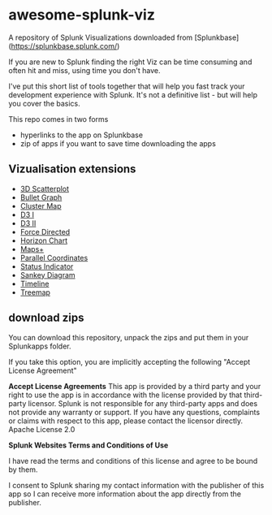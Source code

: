 # awesome-splunk-viz
A repository of Splunk Visualizations downloaded from [Splunkbase] (https://splunkbase.splunk.com/)

If you are new to Splunk finding the right Viz can be time consuming and often hit and miss, using time you don't have.

I've put this short list of tools together that will help you fast track your development experience with Splunk. It's not a definitive list - but will help you cover the basics. 

This repo comes in two forms 

- hyperlinks to the app on Splunkbase
- zip of apps if you want to save time downloading the apps


## Vizualisation extensions

- [3D Scatterplot](https://splunkbase.splunk.com/app/3138/) 
- [Bullet Graph](https://splunkbase.splunk.com/app/3144/) 
- [Cluster Map](https://splunkbase.splunk.com/app/3122/)
- [D3 I](https://splunkbase.splunk.com/app/2785/) 
- [D3 II](https://splunkbase.splunk.com/app/2856/)
- [Force Directed](https://splunkbase.splunk.com/app/3767/) 
- [Horizon Chart](https://splunkbase.splunk.com/app/3117/) 
- [Maps+](https://splunkbase.splunk.com/app/3124/) 
- [Parallel Coordinates](https://splunkbase.splunk.com/app/3137/) 
- [Status Indicator](https://splunkbase.splunk.com/app/3119/) 
- [Sankey Diagram](https://splunkbase.splunk.com/app/3112/) 
- [Timeline](https://splunkbase.splunk.com/app/3120/) 
- [Treemap](https://splunkbase.splunk.com/app/3118/) 


## download zips
You can download this repository, unpack the zips and put them in your Splunkapps folder.

If you take this option, you are implicitly accepting the following "Accept License Agreement" 

**Accept License Agreements**
This app is provided by a third party and your right to use the app is in accordance with the license provided by that third-party licensor. Splunk is not responsible for any third-party apps and does not provide any warranty or support. If you have any questions, complaints or claims with respect to this app, please contact the licensor directly.
Apache License 2.0

**Splunk Websites Terms and Conditions of Use**


I have read the terms and conditions of this license and agree to be bound by them.

I consent to Splunk sharing my contact information with the publisher of this app so I can receive more information about the app directly from the publisher.


